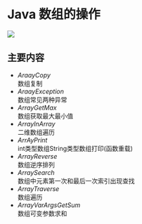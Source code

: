 # Java 数组的操作

![](https://timgsa.baidu.com/timg?image&quality=80&size=b9999_10000&sec=1527670111915&di=1ec0591ecbf3abda761fbed89f0b7446&imgtype=0&src=http%3A%2F%2Fimg.juweixin.com%2Fstatic%2Fuploads%2F2016%2F0316%2Ft_e85d67e82ceb617f23a505ff9aadcd8c.jpg
)
## 主要内容
* *AraayCopy*</br>数组复制</br>  
* *AraayException*</br>数组常见两种异常</br>  
* *ArrayGetMax*</br>数组获取最大最小值</br>  
* *ArrayInArray*</br>二维数组遍历</br>  
* *ArrAyPrint*</br>int类型数组String类型数组打印(函数重载)</br>  
* *ArrayReverse*</br>数组逆序排列</br>  
* *ArraySearch*</br>数组中元素第一次和最后一次索引出现查找</br>  
* *ArrayTraverse*</br>数组遍历</br>  
* *ArrayVarArgsGetSum*</br>数组可变参数求和</br>  

